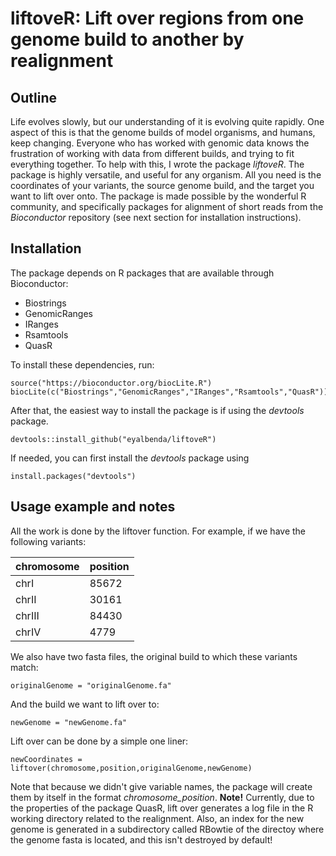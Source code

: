# liftoveR:  Lift over regions from one genome build to another by realignment

## Outline

  Life evolves slowly, but our understanding of it is evolving quite rapidly. One aspect of this is that the genome builds of model organisms, and humans, keep changing. Everyone who has worked with genomic data knows the frustration of working with data from different builds, and trying to fit everything together. To help with this, I wrote the package *liftoveR*. The package is highly versatile, and useful for any organism. All you need is the coordinates of your variants, the source genome build, and the target you want to lift over onto. The package is made possible by the wonderful R community, and specifically packages for alignment of short reads from the *Bioconductor* repository (see next section for installation instructions).

## Installation

The package depends on R packages that are available through Bioconductor:
* Biostrings
* GenomicRanges
* IRanges
* Rsamtools
* QuasR

To install these dependencies, run:

```{r}
source("https://bioconductor.org/biocLite.R")
biocLite(c("Biostrings","GenomicRanges","IRanges","Rsamtools","QuasR"))
```

After that, the easiest way to install the package is if using the *devtools* package.

```{r}
devtools::install_github("eyalbenda/liftoveR")
```

If needed, you can first install the *devtools* package using

```{r}
install.packages("devtools")
```

## Usage example and notes

All the work is done by the liftover function.
For example, if we have the following variants:

  | chromosome  | position |
  | ------------- | ------------- |
  | chrI  | 85672  |
  | chrII  | 30161  |
  | chrIII  | 84430  |
  | chrIV  | 4779  |

  We also have two fasta files, the original build to which these variants match:

  ```{r}
originalGenome = "originalGenome.fa"
```

And the build we want to lift over to:


  ```{r}
newGenome = "newGenome.fa"
```

Lift over can be done by a simple one liner:
  ```{r}
newCoordinates = liftover(chromosome,position,originalGenome,newGenome)
```

Note that because we didn't give variable names, the package will create them by itself in the format *chromosome_position*.
**Note!** Currently, due to the properties of the package QuasR, lift over generates a log file in the R working directory related to the realignment. Also, an index for the new genome is generated in a subdirectory called RBowtie of the directoy where the genome fasta is located, and this isn't destroyed by default!
